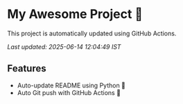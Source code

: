 # My Awesome Project 🚀

This project is automatically updated using GitHub Actions.

_Last updated: 2025-06-14 12:04:49 IST_

## Features
- Auto-update README using Python 🐍
- Auto Git push with GitHub Actions 🤖

